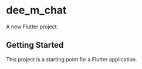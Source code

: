 # dee_m_chat

A new Flutter project.

## Getting Started

This project is a starting point for a Flutter application.


